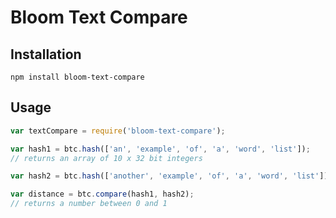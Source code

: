 # Bloom Text Compare

## Installation

```
npm install bloom-text-compare
```

## Usage

```js
var textCompare = require('bloom-text-compare');

var hash1 = btc.hash(['an', 'example', 'of', 'a', 'word', 'list']);
// returns an array of 10 x 32 bit integers

var hash2 = btc.hash(['another', 'example', 'of', 'a', 'word', 'list']);

var distance = btc.compare(hash1, hash2);
// returns a number between 0 and 1
```




